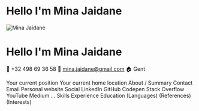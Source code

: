 


# Hello I'm Mina Jaidane 
![Mina Jaidane](https://scontent-bru2-1.xx.fbcdn.net/v/t1.6435-9/129648592_2744385699133248_281388594980082694_n.jpg?_nc_cat=111&ccb=1-3&_nc_sid=174925&_nc_ohc=qoi0cop1vLwAX-3oaBq&_nc_ht=scontent-bru2-1.xx&oh=078b96dae1158c9d5ed2e3e096d1bf94&oe=609D2AE3)


# Hello I'm Mina Jaidane 
 
:calling: +32 498 69 36 58   :email: mina.jaidane@gmail.com   :house: Gent 



Your current position
Your current home location
About / Summary
Contact
Email
Personal website
Social
LinkedIn
GitHub
Codepen
Stack Overflow
YouTube
Medium
…
Skills
Experience
Education
(Languages)
(References)
(Interests)
